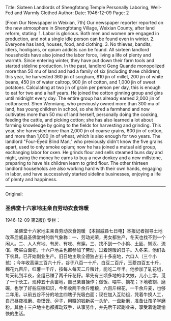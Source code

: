 Title: Sixteen Landlords of Shengfotang Temple Personally Laboring, Well-Fed and Warmly Clothed
Author:
Date: 1946-12-09
Page: 2

[From Our Newspaper in Weixian, 7th] Our newspaper reporter reported on the new atmosphere in Shengfotang Village, Weixian County, after land reform, stating: 1. Labor is glorious. Both men and women are engaged in production, and not a single idle person can be found even in winter. 2. Everyone has land, houses, food, and clothing. 3. No thieves, bandits, idlers, hooligans, or opium addicts can be found. All sixteen landlord households have also joined the labor force, living a life of plenty and warmth. Since entering winter, they have put down their farm tools and started sideline production. In the past, landlord Geng Quande monopolized more than 50 mu of land and had a family of six (including three children); this year, he harvested 360 jin of sorghum, 810 jin of millet, 200 jin of white beans, 450 jin of water caltrop, 900 jin of cotton, and 1,000 jin of sweet potatoes. Calculating at two jin of grain per person per day, this is enough to eat for two and a half years. He joined the cotton ginning group and gins until midnight every day. The entire group has already earned 2,000 jin of cottonseed. Shen Wenniang, who previously owned more than 300 mu of land, has young children in school, so she hired a farmhand and now cultivates more than 50 mu of land herself, personally doing the cooking, feeding the cattle, and picking cotton; she has also learned a lot about farming knowledge by going to the fields for harvesting and grinding. This year, she harvested more than 2,000 jin of coarse grains, 600 jin of cotton, and more than 1,000 jin of wheat, which is also enough for two years. The landlord "Four-Eyed Blind Man," who previously didn't know the five grains apart, used to only smoke opium; now he has joined a mutual aid group, exchanging labor for oxen. He grinds flour and sells steamed buns day and night, using the money he earns to buy a new donkey and a new millstone, preparing to have his children learn to grind flour. The other thirteen landlord households are also working hard with their own hands, engaging in labor, and have successively started sideline businesses, enjoying a life of plenty and happiness.



<hr /> 

Original: 


### 圣佛堂十六家地主亲自劳动衣食饱暖

1946-12-09
第2版()
专栏：

　　圣佛堂十六家地主亲自劳动衣食饱暖
    【本报威县七日电】本报记者报导土地改革后威县圣佛堂村的新气象称：一、劳动光荣，男女都生产，冬天也找不到一个闲人。二、人人有地、有房、有吃、有穿。三、找不到一个小偷、土匪、懒汉、流氓、吸买白面犯，十六户地主也都参加了劳动，过着饱暖的日子。入冬来，他们丢下农具，已开始副业生产。旧日地主耿全德独占五十多亩地，六口人（三个小孩）；今年收高粱三百六十斤，谷子八百一十斤，白豆二百斤，玉菱四百五十斤，棉花九百斤，红薯一千斤，按每人每天二斤粮计，能吃二年半。他参加了轧花组，每天轧到半夜，全组已赚了两千斤花籽。早先有三顷多地的申文娘，儿小上学，觅了一个长工，现种五十余亩地，自己亲自操作；做饭、喂牛、摘花；下地收割、磨碾，也学了好些庄稼知识，今年收两千余斤粗粮，六百斤棉花，一千余斤麦，也够二年用。以前五谷不分的地主四瞎子光吸白面；现在加入互助组，凭着牛换人工，自己昼夜推磨、卖馍馍、＠子，用赚的钱新买一头驴、一盘新磨，准备让孩子学磨粉。其他十三户地主也都挥动双手，从事劳作，并先后干起副业来，享受着饱暖愉快的生活。
